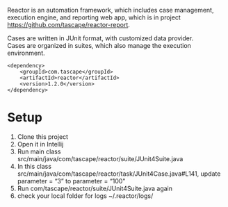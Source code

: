 Reactor is an automation framework, which includes case management, execution engine, and reporting web app, which is in project https://github.com/tascape/reactor-report.  
  
Cases are written in JUnit format, with customized data provider.  
Cases are organized in suites, which also manage the execution environment.  
  
```
<dependency>
    <groupId>com.tascape</groupId>
    <artifactId>reactor</artifactId>
    <version>1.2.0</version>
</dependency>
```

# Setup
1. Clone this project
2. Open it in Intellij
3. Run main class src/main/java/com/tascape/reactor/suite/JUnit4Suite.java
4. In this class src/main/java/com/tascape/reactor/task/JUnit4Case.java#L141, 
   update parameter = “3” to parameter = “100"
5. Run com/tascape/reactor/suite/JUnit4Suite.java again
6. check your local folder for logs ~/.reactor/logs/
